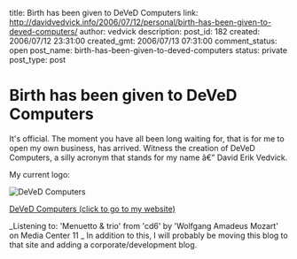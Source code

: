title: Birth has been given to DeVeD Computers
link: http://davidvedvick.info/2006/07/12/personal/birth-has-been-given-to-deved-computers/
author: vedvick
description: 
post_id: 182
created: 2006/07/12 23:31:00
created_gmt: 2006/07/13 07:31:00
comment_status: open
post_name: birth-has-been-given-to-deved-computers
status: private
post_type: post

# Birth has been given to DeVeD Computers

It's official. The moment you have all been long waiting for, that is for me to open my own business, has arrived. Witness the creation of DeVeD Computers, a silly acronym that stands for my name â€” David Erik Vedvick. 

My current logo: 

![DeVeD Computers](http://www.devedcomputers.com/images/title.jpg)

[ ](http://devedcomputers.com)

[ DeVeD Computers (click to go to my website)](http://devedcomputers.com)

_Listening to: 'Menuetto & trio' from 'cd6' by 'Wolfgang Amadeus Mozart' on Media Center 11 _ In addition to this, I will probably be moving this blog to that site and adding a corporate/development blog.